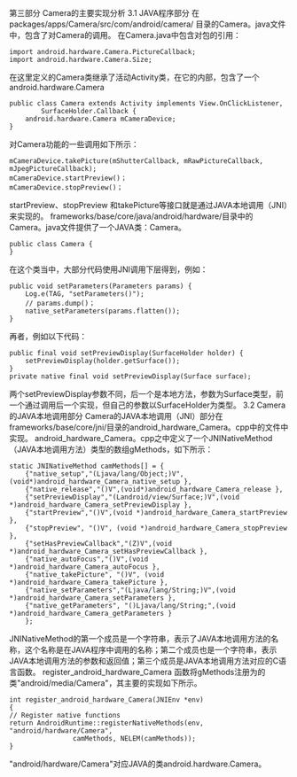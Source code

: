 第三部分 Camera的主要实现分析
3.1 JAVA程序部分
在packages/apps/Camera/src/com/android/camera/ 目录的Camera。java文件中，包含了对Camera的调用。
在Camera.java中包含对包的引用：
```  
import android.hardware.Camera.PictureCallback;
import android.hardware.Camera.Size;
```
在这里定义的Camera类继承了活动Activity类，在它的内部，包含了一个 android.hardware.Camera
```  
public class Camera extends Activity implements View.OnClickListener,
		SurfaceHolder.Callback {
	android.hardware.Camera mCameraDevice;
}
```
对Camera功能的一些调用如下所示：
```  
mCameraDevice.takePicture(mShutterCallback, mRawPictureCallback, mJpegPictureCallback);
mCameraDevice.startPreview()；
mCameraDevice.stopPreview()；
```
startPreview、stopPreview 和takePicture等接口就是通过JAVA本地调用（JNI）来实现的。
frameworks/base/core/java/android/hardware/目录中的Camera。java文件提供了一个JAVA类：Camera。
```  
public class Camera {
}
```
在这个类当中，大部分代码使用JNI调用下层得到，例如：
```  
public void setParameters(Parameters params) {
	Log.e(TAG, "setParameters()");
	// params.dump()；
	native_setParameters(params.flatten());
}
```
再者，例如以下代码：
```  
public final void setPreviewDisplay(SurfaceHolder holder) {
	setPreviewDisplay(holder.getSurface());
}
private native final void setPreviewDisplay(Surface surface);
```
两个setPreviewDisplay参数不同，后一个是本地方法，参数为Surface类型，前一个通过调用后一个实现，但自己的参数以SurfaceHolder为类型。
3.2 Camera的JAVA本地调用部分
Camera的JAVA本地调用（JNI）部分在frameworks/base/core/jni/目录的android_hardware_Camera。cpp中的文件中实现。
android_hardware_Camera。cpp之中定义了一个JNINativeMethod（JAVA本地调用方法）类型的数组gMethods，如下所示：
```  
static JNINativeMethod camMethods[] = { 
	{"native_setup","(Ljava/lang/Object;)V",(void*)android_hardware_Camera_native_setup },
	{"native_release","()V",(void*)android_hardware_Camera_release },
	{"setPreviewDisplay","(Landroid/view/Surface;)V",(void *)android_hardware_Camera_setPreviewDisplay },
	{"startPreview","()V",(void *)android_hardware_Camera_startPreview },
	{"stopPreview", "()V", (void *)android_hardware_Camera_stopPreview },
	{"setHasPreviewCallback","(Z)V",(void *)android_hardware_Camera_setHasPreviewCallback },
	{"native_autoFocus","()V",(void *)android_hardware_Camera_autoFocus },
	{"native_takePicture", "()V", (void *)android_hardware_Camera_takePicture },
	{"native_setParameters","(Ljava/lang/String;)V",(void *)android_hardware_Camera_setParameters },
	{"native_getParameters", "()Ljava/lang/String;",(void *)android_hardware_Camera_getParameters }
	};
```
JNINativeMethod的第一个成员是一个字符串，表示了JAVA本地调用方法的名称，这个名称是在JAVA程序中调用的名称；第二个成员也是一个字符串，表示JAVA本地调用方法的参数和返回值；第三个成员是JAVA本地调用方法对应的C语言函数。
register_android_hardware_Camera 函数将gMethods注册为的类"android/media/Camera"，其主要的实现如下所示。
```  
int register_android_hardware_Camera(JNIEnv *env) 
{
// Register native functions 
return AndroidRuntime::registerNativeMethods(env, "android/hardware/Camera", 
				camMethods, NELEM(camMethods));
}
```
"android/hardware/Camera"对应JAVA的类android.hardware.Camera。